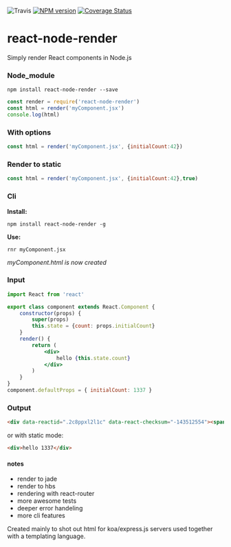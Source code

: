 ![Travis][travis]
[![NPM version][npm-image]][npm-url]
[![Coverage Status](https://coveralls.io/repos/github/morgondag/react-node-render/badge.svg?branch=master)](https://coveralls.io/github/morgondag/react-node-render?branch=master)

# react-node-render
Simply render React components in Node.js

### Node_module
```npm install react-node-render --save```
```js
const render = require('react-node-render')
const html = render('myComponent.jsx')
console.log(html)
```

### With options
```js
const html = render('myComponent.jsx', {initialCount:42})
```

### Render to static
```js
const html = render('myComponent.jsx', {initialCount:42},true)
```

### Cli
**Install:**

```npm install react-node-render -g```

**Use:**

```rnr myComponent.jsx```

*myComponent.html is now created*



### Input
```jsx
import React from 'react'

export class component extends React.Component {
	constructor(props) {
		super(props)
		this.state = {count: props.initialCount}
	}
	render() {
		return (
			<div>
				hello {this.state.count}
			</div>
		)
	}
}
component.defaultProps = { initialCount: 1337 }

````
### Output


```html
<div data-reactid=".2c8ppxl2l1c" data-react-checksum="-143512554"><span data-reactid=".2c8ppxl2l1c.0">hello </span><span data-reactid=".2c8ppxl2l1c.1">1337</span></div>
```

or with static mode:

```html
<div>hello 1337</div>
```


#### notes
* render to jade
* render to hbs
* rendering with react-router
* more awesome tests
* deeper error handeling
* more cli features


Created mainly to shot out html for koa/express.js servers used together with a templating language.

[travis]: https://travis-ci.org/morgondag/react-node-render.svg?branch=master
[npm-image]: https://img.shields.io/npm/v/react-node-render.svg?style=flat-square
[npm-url]: https://www.npmjs.com/package/react-node-render



